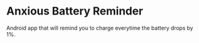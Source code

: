 # Anxious Battery Reminder

Android app that will remind you to charge everytime the battery drops by 1%.